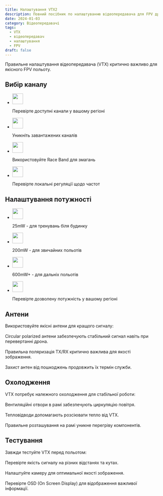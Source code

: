 ```yaml
---
title: Налаштування VTX2
description: Повний посібник по налаштуванню відеопередавача для FPV дрона
date: 2024-01-03
category: Відеопередавачі
tags:
  - VTX
  - відеопередавач
  - налаштування
  - FPV
draft: false
---
```


Правильне налаштування відеопередавача (VTX) критично важливо для якісного FPV польоту.

<section id="channels" class="mt-8 scroll-mt-24">
<h2 class="font-[Montserrat] text-[20px] lg:text-[24px] border-b border-[#ba0108] pb-3 font-normal mb-3">Вибір каналу</h2>
<ul class="list-disc pl-5 space-y-2 text-[#333]">
<li class="flex gap-3 items-center">
<img width="35" height="35" class="cursor-pointer" src="/img/list-guide-one.png" alt="" style="filter: none; box-shadow: none;"/>
<p class="text-[16px] font-normal font-[Montserrat]">
Перевірте доступні канали у вашому регіоні
</p>
</li>

<li class="flex gap-3 items-center">
<img width="35" height="35" class="cursor-pointer" src="/img/list-guide-two.png" alt="" style="filter: none; box-shadow: none;"/>
<p class="text-[16px] font-normal font-[Montserrat]">
Уникніть <span class="text-[#ba0108] underline">завантажених</span> каналів
</p>
</li>

<li class="flex gap-3 items-center">
<img width="35" height="35" src="/img/list-guide-three.png" alt="" style="filter: none; box-shadow: none;" />
<p class="text-[16px] font-normal font-[Montserrat]">
Використовуйте Race Band для змагань
</p>
</li>

<li class="flex gap-3 items-center">
<img width="35" height="35" src="/img/list-guide-four.png" alt="" style="filter: none; box-shadow: none;" />
<p class="text-[16px] font-normal font-[Montserrat]">
Перевірте локальні регуляції щодо частот
</p>
</li>
</ul>
</section>

<section id="power" class="mt-10 scroll-mt-24">
<h2 class="font-[Montserrat] text-[20px] lg:text-[24px] border-b border-[#ba0108] pb-3 font-normal mb-3">Налаштування потужності</h2>
<ul class="list-disc pl-5 space-y-2 text-[#333]">
<li class="flex gap-3 items-center">
<img width="35" height="35" src="/img/list-guide-one.png" alt="" style="filter: none; box-shadow: none;" />
<p class="text-[16px] font-normal font-[Montserrat]">
25mW - для тренувань біля будинку
</p>
</li>

<li class="flex gap-3 items-center">
<img width="35" height="35" src="/img/list-guide-two.png" alt="" style="filter: none; box-shadow: none;" />
<p class="text-[16px] font-normal font-[Montserrat]">
200mW - для звичайних польотів
</p>
</li>

<li class="flex gap-3 items-center">
<img width="35" height="35" src="/img/list-guide-three.png" alt="" style="filter: none; box-shadow: none;" />
<p class="text-[16px] font-normal font-[Montserrat]">
600mW+ - для дальніх польотів
</p>
</li>

<li class="flex gap-3 items-center">
<img width="35" height="35" src="/img/list-guide-four.png" alt="" style="filter: none; box-shadow: none;" />
<p class="text-[16px] font-normal font-[Montserrat]">
Перевірте дозволену потужність у вашому регіоні
</p>
</li>
</ul>
</section>

<section id="antennas" class="mt-10 scroll-mt-24">
<h2 class="font-[Montserrat] text-[20px] lg:text-[24px] border-b border-[#ba0108] pb-3 font-normal mb-3">Антени</h2>
<p class="text-[16px] font-normal font-[Montserrat]">
Використовуйте якісні антени для кращого сигналу:
<br />
<br />
Circular polarized антени забезпечують стабільний сигнал навіть при перевертанні дрона.
<br />
<br />
Правильна поляризація TX/RX критично важлива для якості зображення.
<br />
<br />
Захист антен від пошкоджень продовжить їх термін служби.
</p>
</section>

<section id="cooling" class="scroll-mt-24 mt-10 bg-[#f5f5f5] px-[29px] py-[27px]">
<h2 class="font-[Montserrat] text-[20px] lg:text-[24px] border-b border-[#ba0108] pb-3 font-normal mb-3">Охолодження</h2>
<p class="text-[16px] font-normal font-[Montserrat]">
VTX потребує належного охолодження для стабільної роботи:
<br />
<br />
Вентиляційні отвори в рамі забезпечують циркуляцію повітря.
<br />
<br />
Тепловідводи допомагають розсіювати тепло від VTX.
<br />
<br />
Правильне розташування на рамі уникне перегріву компонентів.
</p>
</section>

<section id="testing" class="mt-10 scroll-mt-24">
<h2 class="font-[Montserrat] text-[20px] lg:text-[24px] border-b border-[#ba0108] pb-3 font-normal mb-3">Тестування</h2>
<p class="text-[16px] font-normal font-[Montserrat]">
Завжди тестуйте VTX перед польотом:
<br />
<br />
Перевірте якість сигналу на різних відстанях та кутах.
<br />
<br />
Налаштуйте камеру для оптимальної якості зображення.
<br />
<br />
Перевірте OSD (On Screen Display) для відображення важливої інформації.
</p>
</section> 
